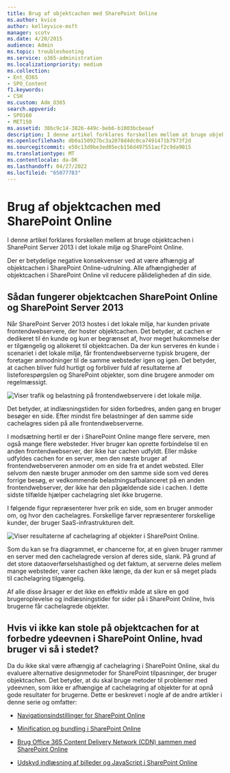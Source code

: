 ```yaml
---
title: Brug af objektcachen med SharePoint Online
ms.author: kvice
author: kelleyvice-msft
manager: scotv
ms.date: 4/20/2015
audience: Admin
ms.topic: troubleshooting
ms.service: o365-administration
ms.localizationpriority: medium
ms.collection:
- Ent_O365
- SPO_Content
f1.keywords:
- CSH
ms.custom: Adm_O365
search.appverid:
- SPO160
- MET150
ms.assetid: 38bc9c14-3826-449c-beb6-b1003bcbeaaf
description: I denne artikel forklares forskellen mellem at bruge objektcachen i SharePoint Server 2013 i det lokale miljø og SharePoint Online.
ms.openlocfilehash: db0a150927bc3a2078d4dc0ca7491471b7973f2d
ms.sourcegitcommit: e50c13d9be3ed05ecb156d497551acf2c9da9015
ms.translationtype: MT
ms.contentlocale: da-DK
ms.lasthandoff: 04/27/2022
ms.locfileid: "65077783"
---
```

# <a name="using-the-object-cache-with-sharepoint-online"></a>Brug af objektcachen med SharePoint Online

I denne artikel forklares forskellen mellem at bruge objektcachen i SharePoint Server 2013 i det lokale miljø og SharePoint Online.
  
Der er betydelige negative konsekvenser ved at være afhængig af objektcachen i SharePoint Online-udrulning. Alle afhængigheder af objektcachen i SharePoint Online vil reducere pålideligheden af din side. 
  
## <a name="how-the-sharepoint-online-and-sharepoint-server-2013-object-cache-works"></a>Sådan fungerer objektcachen SharePoint Online og SharePoint Server 2013

Når SharePoint Server 2013 hostes i det lokale miljø, har kunden private frontendwebservere, der hoster objektcachen. Det betyder, at cachen er dedikeret til én kunde og kun er begrænset af, hvor meget hukommelse der er tilgængelig og allokeret til objektcachen. Da der kun serveres én kunde i scenariet i det lokale miljø, får frontendwebserverne typisk brugere, der foretager anmodninger til de samme websteder igen og igen. Det betyder, at cachen bliver fuld hurtigt og forbliver fuld af resultaterne af listeforespørgslen og SharePoint objekter, som dine brugere anmoder om regelmæssigt.
  
![Viser trafik og belastning på frontendwebservere i det lokale miljø.](../media/a0d38b36-4909-4abb-8d4e-4930814bb3de.png)
  
Det betyder, at indlæsningstiden for siden forbedres, anden gang en bruger besøger en side. Efter mindst fire belastninger af den samme side cachelagres siden på alle frontendwebserverne.
  
I modsætning hertil er der i SharePoint Online mange flere servere, men også mange flere websteder. Hver bruger kan oprette forbindelse til en anden frontendwebserver, der ikke har cachen udfyldt. Eller måske udfyldes cachen for en server, men den næste bruger af frontendwebserveren anmoder om en side fra et andet websted. Eller selvom den næste bruger anmoder om den samme side som ved deres forrige besøg, er vedkommende belastningsafbalanceret på en anden frontendwebserver, der ikke har den pågældende side i cachen. I dette sidste tilfælde hjælper cachelagring slet ikke brugerne.
  
I følgende figur repræsenterer hver prik en side, som en bruger anmoder om, og hvor den cachelagres. Forskellige farver repræsenterer forskellige kunder, der bruger SaaS-infrastrukturen delt.
  
![Viser resultaterne af cachelagring af objekter i SharePoint Online.](../media/25d04011-ef83-4cb7-9e04-a6ed490f63c3.png)
  
Som du kan se fra diagrammet, er chancerne for, at en given bruger rammer en server med den cachelagrede version af deres side, slank. På grund af det store dataoverførselshastighed og det faktum, at serverne deles mellem mange websteder, varer cachen ikke længe, da der kun er så meget plads til cachelagring tilgængelig.
  
Af alle disse årsager er det ikke en effektiv måde at sikre en god brugeroplevelse og indlæsningstider for sider på i SharePoint Online, hvis brugerne får cachelagrede objekter.
  
## <a name="if-we-cant-rely-on-the-object-cache-to-improve-performance-in-sharepoint-online-what-do-we-use-instead"></a>Hvis vi ikke kan stole på objektcachen for at forbedre ydeevnen i SharePoint Online, hvad bruger vi så i stedet?

Da du ikke skal være afhængig af cachelagring i SharePoint Online, skal du evaluere alternative designmetoder for SharePoint tilpasninger, der bruger objektcachen. Det betyder, at du skal bruge metoder til problemer med ydeevnen, som ikke er afhængige af cachelagring af objekter for at opnå gode resultater for brugerne. Dette er beskrevet i nogle af de andre artikler i denne serie og omfatter:
  
- [Navigationsindstillinger for SharePoint Online](navigation-options-for-sharepoint-online.md)
    
- [Minification og bundling i SharePoint Online](minification-and-bundling-in-sharepoint-online.md)
    
- [Brug Office 365 Content Delivery Network (CDN) sammen med SharePoint Online](use-microsoft-365-cdn-with-spo.md)
    
- [Udskyd indlæsning af billeder og JavaScript i SharePoint Online](delay-loading-images-and-javascript-in-sharepoint-online.md)
    